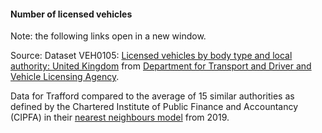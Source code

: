 #### Number of licensed vehicles

Note: the following links open in a new window.

Source: Dataset VEH0105: <a href="https://assets.publishing.service.gov.uk/government/uploads/system/uploads/attachment_data/file/985605/veh0105.ods" target="_blank">Licensed vehicles by body type and local authority: United Kingdom</a> from <a href="https://www.gov.uk/government/statistical-data-sets/all-vehicles-veh01" target="_blank">Department for Transport and Driver and Vehicle Licensing Agency</a>.

Data for Trafford compared to the average of 15 similar authorities as defined by the Chartered Institute of Public Finance and Accountancy (CIPFA) in their <a href='https://www.cipfa.org/services/cipfastats/nearest-neighbour-model' target='_blank'>nearest neighbours model</a> from 2019.
